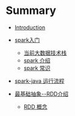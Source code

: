 # Summary

* [Introduction](README.md)

* [spark入门]()
  * [当前大数据技术栈](chapter1/section1/index.md)
  * [spark 介绍](chapter1/section2/index.md)
  * [spark 常识](chapter1/extra/index.md)
* [spark-java 运行流程](chapter2/index.md)
* [最基础抽象--RDD介绍]()
  * [RDD 概念](chapter3/section1/index.md)